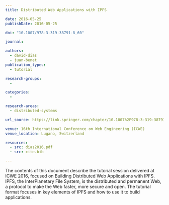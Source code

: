 ```yaml
---
title: Distributed Web Applications with IPFS

date: 2016-05-25
publishDate: 2016-05-25

doi: "10.1007/978-3-319-38791-8_60"

journal:

authors:
  - david-dias
  - juan-benet
publication_types:
  - tutorial

research-groups:
  -

categories:
  -

research-areas:
  - distributed-systems

url_source: https://link.springer.com/chapter/10.1007%2F978-3-319-38791-8_60

venue: 16th International Conference on Web Engineering (ICWE)
venue_location: Lugano, Switzerland

resources:
  - src: dias2016.pdf
  - src: cite.bib

---
```

The contents of this document describe the tutorial session delivered at ICWE 2016, focused on Building Distributed Web Applications with IPFS. IPFS, the InterPlanetary File System, is the distributed and permanent Web, a protocol to make the Web faster, more secure and open. The tutorial format focuses in key elements of IPFS and how to use it to build applications.
